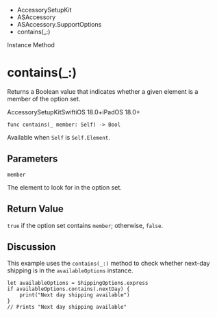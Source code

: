 

- AccessorySetupKit
- ASAccessory
- ASAccessory.SupportOptions
-  contains(\_:) 

Instance Method

# contains(\_:)

Returns a Boolean value that indicates whether a given element is a member of the option set.

AccessorySetupKitSwiftiOS 18.0+iPadOS 18.0+

``` source
func contains(_ member: Self) -> Bool
```

Available when `Self` is `Self.Element`.

## Parameters 

`member`  

The element to look for in the option set.

## Return Value

`true` if the option set contains `member`; otherwise, `false`.

## Discussion

This example uses the `contains(_:)` method to check whether next-day shipping is in the `availableOptions` instance.

```
let availableOptions = ShippingOptions.express
if availableOptions.contains(.nextDay) {
    print("Next day shipping available")
}
// Prints "Next day shipping available"
```

